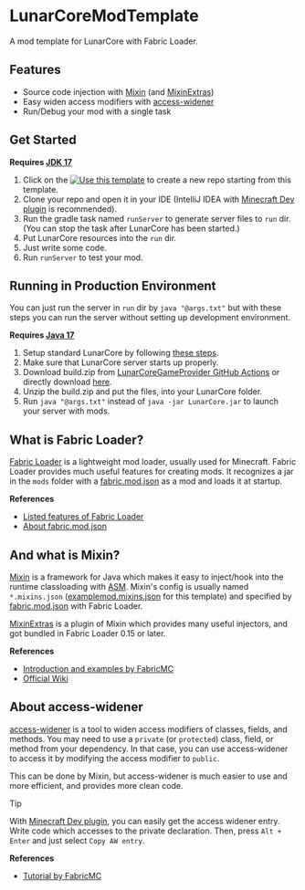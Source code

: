 # LunarCoreModTemplate
A mod template for LunarCore with Fabric Loader.

## Features
  - Source code injection with [Mixin](https://github.com/SpongePowered/Mixin) (and [MixinExtras](https://github.com/LlamaLad7/MixinExtras))
  - Easy widen access modifiers with [access-widener](https://github.com/FabricMC/access-widener)
  - Run/Debug your mod with a single task

## Get Started
**Requires [JDK 17](https://www.oracle.com/java/technologies/javase/jdk17-archive-downloads.html)**

  1. Click on the [![Use this template](https://img.shields.io/badge/-Use%20this%20template-brightgreen)](https://github.com/yuko1101/LunarCoreModTemplate/generate) to create a new repo starting from this template.
  2. Clone your repo and open it in your IDE (IntelliJ IDEA with [Minecraft Dev plugin](https://plugins.jetbrains.com/plugin/8327-minecraft-development) is recommended).
  3. Run the gradle task named `runServer` to generate server files to `run` dir. (You can stop the task after LunarCore has been started.)
  4. Put LunarCore resources into the `run` dir.
  5. Just write some code.
  6. Run `runServer` to test your mod.

## Running in Production Environment
You can just run the server in `run` dir by `java "@args.txt"` but with these steps you can run the server without setting up development environment.

**Requires [Java 17](https://www.oracle.com/java/technologies/javase/jdk17-archive-downloads.html)**
  1. Setup standard LunarCore by following [these steps](https://github.com/Melledy/LunarCore?tab=readme-ov-file#compiling-the-server).
  2. Make sure that LunarCore server starts up properly.
  3. Download build.zip from [LunarCoreGameProvider GitHub Actions](https://github.com/yuko1101/LunarCoreGameProvider/actions/workflows/build.yml) or directly download [here](https://nightly.link/yuko1101/LunarCoreGameProvider/workflows/build/main/build.zip).
  4. Unzip the build.zip and put the files, into your LunarCore folder.
  6. Run `java "@args.txt"` instead of `java -jar LunarCore.jar` to launch your server with mods.

## What is Fabric Loader?
[Fabric Loader](https://github.com/FabricMC/fabric-loader) is a lightweight mod loader, usually used for Minecraft. Fabric Loader provides much useful features for creating mods. It recognizes a jar in the `mods` folder with a [fabric.mod.json](src/main/resources/fabric.mod.json) as a mod and loads it at startup.

**References**
- [Listed features of Fabric Loader](https://www.fabricmc.net/wiki/documentation:fabric_loader#features)
- [About fabric.mod.json](https://www.fabricmc.net/wiki/documentation:fabric_mod_json)

## And what is Mixin?
[Mixin](https://github.com/SpongePowered/Mixin) is a framework for Java which makes it easy to inject/hook into the runtime classloading with [ASM](https://asm.ow2.io). Mixin's config is usually named `*.mixins.json` ([examplemod.mixins.json](src/main/resources/examplemod.mixins.json) for this template) and specified by [fabric.mod.json](src/main/resources/fabric.mod.json) with Fabric Loader.

[MixinExtras](https://github.com/LlamaLad7/MixinExtras) is a plugin of Mixin which provides many useful injectors, and got bundled in Fabric Loader 0.15 or later.

**References**
- [Introduction and examples by FabricMC](https://www.fabricmc.net/wiki/tutorial:mixin_introduction)
- [Official Wiki](https://github.com/SpongePowered/Mixin/wiki)

## About access-widener
[access-widener](https://github.com/FabricMC/access-widener) is a tool to widen access modifiers of classes, fields, and methods. You may need to use a `private` (or `protected`) class, field, or method from your dependency. In that case, you can use access-widener to access it by modifying the access modifier to `public`.

This can be done by Mixin, but access-widener is much easier to use and more efficient, and provides more clean code.

> [!TIP]
> With [Minecraft Dev plugin](https://plugins.jetbrains.com/plugin/8327-minecraft-development), you can easily get the access widener entry.
> Write code which accesses to the private declaration. Then, press `Alt + Enter` and just select `Copy AW entry`.

**References**
- [Tutorial by FabricMC](https://fabricmc.net/wiki/tutorial:accesswideners)
